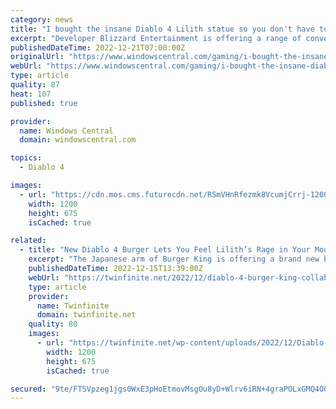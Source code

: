 ```yaml
---
category: news
title: "I bought the insane Diablo 4 Lilith statue so you don't have to"
excerpt: "Developer Blizzard Entertainment is offering a range of convoluted Diablo 4 preorder bonuses and differing editions as is probably expected, with a wide variety of cosmetic items ..."
publishedDateTime: 2022-12-21T07:00:00Z
originalUrl: "https://www.windowscentral.com/gaming/i-bought-the-insane-diablo-4-lilith-statue-so-you-dont-have-to"
webUrl: "https://www.windowscentral.com/gaming/i-bought-the-insane-diablo-4-lilith-statue-so-you-dont-have-to"
type: article
quality: 87
heat: 107
published: true

provider:
  name: Windows Central
  domain: windowscentral.com

topics:
  - Diablo 4

images:
  - url: "https://cdn.mos.cms.futurecdn.net/RSmVHnRfezmk8VcumjCrrj-1200-80.jpg"
    width: 1200
    height: 675
    isCached: true

related:
  - title: "New Diablo 4 Burger Lets You Feel Lilith’s Rage in Your Mouth at Japan’s Burger King"
    excerpt: "The Japanese arm of Burger King is offering a brand new burger inspired by Diablo 4's Lilith to celebrate the release date."
    publishedDateTime: 2022-12-15T13:39:00Z
    webUrl: "https://twinfinite.net/2022/12/diablo-4-burger-king-collaboration/"
    type: article
    provider:
      name: Twinfinite
      domain: twinfinite.net
    quality: 80
    images:
      - url: "https://twinfinite.net/wp-content/uploads/2022/12/Diablo-4-Burger-King-Japan-5.jpg"
        width: 1200
        height: 675
        isCached: true

secured: "9te/FTSVpzeg1jgs0WxE3pHoEtmovMsgOu8yD+Wlrv6iRN+4graPOLxGMQ4OOmbetDZ8gJxUULIAnEROKckOAG0kF3pHbdAzrjxcbkq4JTIm6UIoh8nsEyUi4gGOp7C/v7a6ewsVG2quzjfqqj/1pYXdNHfA0NdkZUnRfelEH9J2zwrYekp8QlLwapO6t6G/rVnmLpAvboODIeQ4NsBrEMcC+cs3lz8qUIpTcIJmyF5qm0GHab/2JWdP+KPrwbf9go0hVoqs+U/2A3z1lafCP7mjvO1Z7r+khQgIIY5J4dAbgMRiYrGsm4/LckMGpviOAw4L+XYPn6FGWoo6eYnJ2DqzYVGVCarG+9NYT2xsWyA=;BjNu6QIhHu9WZ+EDoCL0kg=="
---
```



